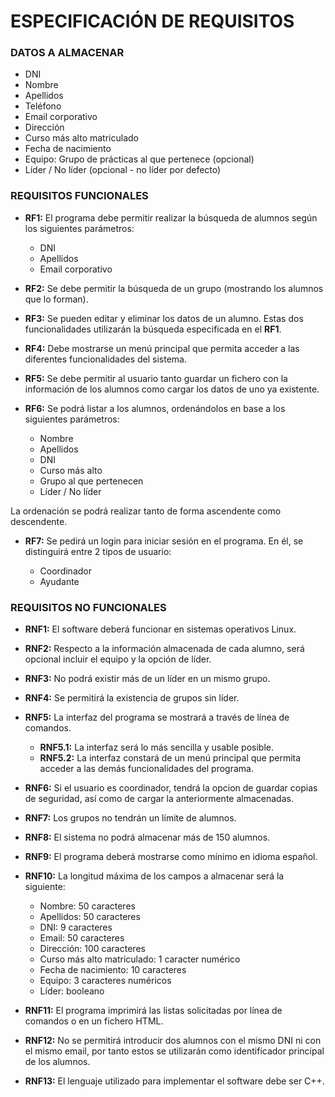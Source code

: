 # ESPECIFICACIÓN DE REQUISITOS

### DATOS A ALMACENAR

* DNI
* Nombre
* Apellidos
* Teléfono
* Email corporativo
* Dirección
* Curso más alto matriculado
* Fecha de nacimiento
* Equipo: Grupo de prácticas al que pertenece (opcional)
* Líder / No líder (opcional - no líder por defecto)

### REQUISITOS FUNCIONALES

* **RF1:** El programa debe permitir realizar la búsqueda de alumnos según los siguientes parámetros:
	* DNI
	* Apellidos
	* Email corporativo

* **RF2:** Se debe permitir la búsqueda de un grupo (mostrando los alumnos que lo forman).

* **RF3:** Se pueden editar y eliminar los datos de un alumno. Estas dos funcionalidades utilizarán la búsqueda especificada en el **RF1**.

* **RF4:** Debe mostrarse un menú principal que permita acceder a las diferentes funcionalidades del sistema.

* **RF5:** Se debe permitir al usuario tanto guardar un fichero con la información de los alumnos como cargar los datos de uno ya existente.

* **RF6:** Se podrá listar a los alumnos, ordenándolos en base a los siguientes parámetros:

	* Nombre
	* Apellidos
	* DNI
	* Curso más alto
	* Grupo al que pertenecen
	* Líder / No líder
	
	
La ordenación se podrá realizar tanto de forma ascendente como descendente.

* **RF7:** Se pedirá un login para iniciar sesión en el programa. En él, se distinguirá entre 2 tipos de usuario:

	* Coordinador
	* Ayudante


### REQUISITOS NO FUNCIONALES

* **RNF1:** El software deberá funcionar en sistemas operativos Linux.

* **RNF2:** Respecto a la información almacenada de cada alumno, será opcional incluir el equipo y la opción de líder.

* **RNF3:** No podrá existir más de un líder en un mismo grupo.

* **RNF4:** Se permitirá la existencia de grupos sin líder.

* **RNF5:** La interfaz del programa se mostrará a través de línea de comandos.
	* **RNF5.1:** La interfaz será lo más sencilla y usable posible.
	* **RNF5.2:** La interfaz constará de un menú principal que permita acceder a las demás funcionalidades del programa.

* **RNF6:** Si el usuario es coordinador, tendrá la opcion de guardar copias de seguridad, así como de cargar la anteriormente almacenadas.

* **RNF7:** Los grupos no tendrán un límite de alumnos.

* **RNF8:** El sistema no podrá almacenar más de 150 alumnos.

* **RNF9:** El programa deberá mostrarse como mínimo en idioma español.

* **RNF10:** La longitud máxima de los campos a almacenar será la siguiente:
	* Nombre: 50 caracteres
	* Apellidos: 50 caracteres
	* DNI: 9 caracteres
	* Email: 50 caracteres
	* Dirección: 100 caracteres
	* Curso más alto matriculado: 1 caracter numérico
	* Fecha de nacimiento: 10 caracteres
	* Equipo: 3 caracteres numéricos
	* Líder: booleano

* **RNF11:** El programa imprimirá las listas solicitadas por línea de comandos o en un fichero HTML.

* **RNF12:** No se permitirá introducir dos alumnos con el mismo DNI ni con el mismo email, por tanto estos se utilizarán como identificador principal de los alumnos.

* **RNF13:** El lenguaje utilizado para implementar el software debe ser C++.

